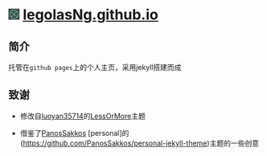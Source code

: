# ![favicon](/styles/images/favicon.jpg) [legolasNg.github.io](legolasNg.github.io)

## 简介

托管在`github pages`上的个人主页，采用jekyll搭建而成

## 致谢

- 修改自[luoyan35714](https://github.com/luoyan35714)的[LessOrMore](https://github.com/luoyan35714/LessOrMore)主题

- 借鉴了[PanosSakkos](https://github.com/PanosSakkos) [personal]的(https://github.com/PanosSakkos/personal-jekyll-theme)主题的一些创意
